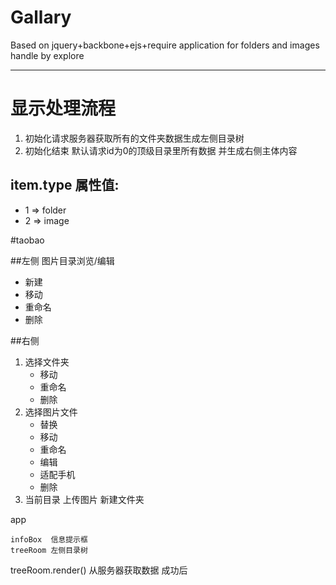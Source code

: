 Gallary
=======

Based on jquery+backbone+ejs+require application for folders and images handle by explore

---

显示处理流程
==========
1. 初始化请求服务器获取所有的文件夹数据生成左侧目录树
2. 初始化结束 默认请求id为0的顶级目录里所有数据 并生成右侧主体内容


item.type 属性值:
----------------
* 1 => folder
* 2 => image



#taobao

##左侧
图片目录浏览/编辑

* 新建
* 移动
* 重命名
* 删除

##右侧
1. 选择文件夹
    * 移动
    * 重命名
    * 删除
2. 选择图片文件
    * 替换
    * 移动
    * 重命名
    * 编辑
    * 适配手机
    * 删除
3. 当前目录 上传图片  新建文件夹



app

    infoBox  信息提示框
    treeRoom 左侧目录树

treeRoom.render() 从服务器获取数据 成功后
